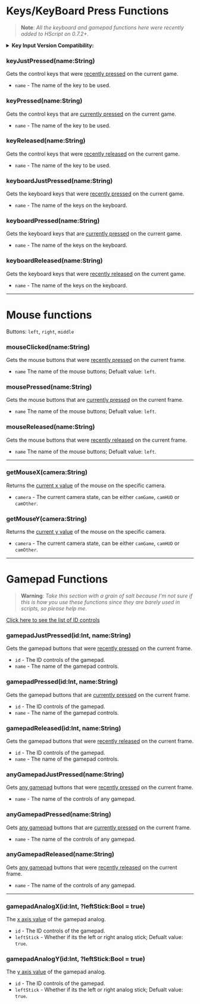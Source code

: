 
# Keys/KeyBoard Press Functions

> **Note**: _All the keyboard and gamepad functions here were recently added to HScript on 0.7.2+_.

<details><summary><b>Key Input Version Compatibility:</b></summary>
<p> 

| Keys     | Supported Version | Supported Function                                  |
|----------|-------------------|-----------------------------------------------------|
| `left`   | Still Used        | `keyJustPressed()`, `keyPressed()`, `keyReleased()` |
| `down`   | Still Used        | `keyJustPressed()`, `keyPressed()`, `keyReleased()` |
| `up`     | Still Used        | `keyJustPressed()`, `keyPressed()`, `keyReleased()` |
| `right`  | Still Used        | `keyJustPressed()`, `keyPressed()`, `keyReleased()` |
| `space`  | `0.6.3` and Below | `keyJustPressed()`, `keyPressed()`, `keyReleased()` |
| `accept` | `0.6.3` and Below | `keyJustPressed()`                                  |
| `back`   | `0.6.3` and Below | `keyJustPressed()`                                  |
| `pause`  | `0.6.3` and Below | `keyJustPressed()`                                  |
| `reset`  | `0.6.3` and Below | `keyJustPressed()`                                  |

</p>
</details>

### keyJustPressed(name:String)
Gets the control keys that were <ins>recently pressed</ins> on the current game.

- `name` - The name of the key to be used.

### keyPressed(name:String)
Gets the control keys that are <ins>currently pressed</ins> on the current game.

- `name` - The name of the key to be used.

### keyReleased(name:String)
Gets the control keys that were <ins>recently released</ins> on the current game.

- `name` - The name of the key to be used.

### keyboardJustPressed(name:String)
Gets the keyboard keys that were <ins>recently pressed</ins> on the current game.

- `name` - The name of the keys on the keyboard.

### keyboardPressed(name:String)
Gets the keyboard keys that are <ins>currently pressed</ins> on the current game.

- `name` - The name of the keys on the keyboard.

### keyboardReleased(name:String)
Gets the keyboard keys that were <ins>recently released</ins> on the current game.

- `name` - The name of the keys on the keyboard.

***

# Mouse functions
Buttons: `left`, `right`, `middle`

### mouseClicked(name:String)
Gets the mouse buttons that were <ins>recently pressed</ins> on the current frame.

- `name` The name of the mouse buttons; Defualt value: `left`.

### mousePressed(name:String)
Gets the mouse buttons that are <ins>currently pressed</ins> on the current frame.

- `name` The name of the mouse buttons; Defualt value: `left`.

### mouseReleased(name:String)
Gets the mouse buttons that were <ins>recently released</ins> on the current frame.

- `name` The name of the mouse buttons; Defualt value: `left`.

***

### getMouseX(camera:String)
Returns the <ins>current x value</ins> of the mouse on the specific camera.

- `camera` - The current camera state, can be either `camGame`, `camHUD` or `camOther`.

### getMouseY(camera:String)
Returns the <ins>current y value</ins> of the mouse on the specific camera.

- `camera` - The current camera state, can be either `camGame`, `camHUD` or `camOther`.

***

# Gamepad Functions
> **Warning**: _Take this section with a grain of salt because I'm not sure if this is how you use these functions since they are barely used in scripts, so please help me._

[Click here to see the list of ID controls](https://api.haxeflixel.com/flixel/input/gamepad/FlxGamepadInputID.html)

### gamepadJustPressed(id:Int, name:String)
Gets the gamepad buttons that were <ins>recently pressed</ins> on the current frame.

- `id` - The ID controls of the gamepad.
- `name` - The name of the gamepad controls.

### gamepadPressed(id:Int, name:String)
Gets the gamepad buttons that are <ins>currently pressed</ins> on the current frame.

- `id` - The ID controls of the gamepad.
- `name` - The name of the gamepad controls.

### gamepadReleased(id:Int, name:String)
Gets the gamepad buttons that were <ins>recently released</ins> on the current frame.

- `id` - The ID controls of the gamepad.
- `name` - The name of the gamepad controls.

### anyGamepadJustPressed(name:String)
Gets <ins>any gamepad</ins> buttons that were <ins>recently pressed</ins> on the current frame.

- `name` - The name of the controls of any gamepad.

### anyGamepadPressed(name:String)
Gets <ins>any gamepad</ins> buttons that are <ins>currently pressed</ins> on the current frame.

- `name` - The name of the controls of any gamepad.

### anyGamepadReleased(name:String)
Gets <ins>any gamepad</ins> buttons that were <ins>recently released</ins> on the current frame.

- `name` - The name of the controls of any gamepad.

***

### gamepadAnalogX(id:Int, ?leftStick:Bool = true)
The <ins>x axis value</ins> of the gamepad analog.

- `id` - The ID controls of the gamepad.
- `leftStick` - Whether if its the left or right analog stick; Defualt value: `true`.

### gamepadAnalogY(id:Int, ?leftStick:Bool = true)
The <ins>y axis value</ins> of the gamepad analog.

- `id` - The ID controls of the gamepad.
- `leftStick` - Whether if its the left or right analog stick; Defualt value: `true`.